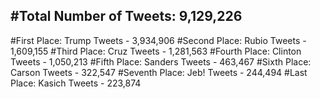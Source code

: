 #Total Number of Tweets: 9,129,226 
---
#First Place: Trump Tweets - 3,934,906
#Second Place: Rubio Tweets - 1,609,155
#Third Place: Cruz Tweets - 1,281,563
#Fourth Place: Clinton Tweets - 1,050,213
#Fifth Place: Sanders Tweets - 463,467
#Sixth Place: Carson Tweets - 322,547
#Seventh Place: Jeb! Tweets - 244,494
#Last Place: Kasich Tweets - 223,874
